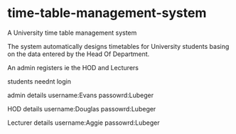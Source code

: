 # time-table-management-system
A University time table management system

The system automatically designs timetables for University students basing on the data entered by the Head Of Department.

An admin registers ie the HOD and Lecturers

students neednt login

admin details
username:Evans
passowrd:Lubeger

HOD details
username:Douglas
passowrd:Lubeger

Lecturer details
username:Aggie
passowrd:Lubeger
